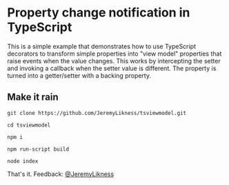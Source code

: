 # Property change notification in TypeScript

This is a simple example that demonstrates how to use TypeScript decorators to transform simple properties into "view model" properties that raise events when the value changes. This works by intercepting the setter and invoking a callback when the setter value is different. The property is turned into a getter/setter with a backing property.

## Make it rain

`git clone https://github.com/JeremyLikness/tsviewmodel.git`

`cd tsviewmodel`

`npm i`

`npm run-script build`

`node index`

That's it. Feedback: [@JeremyLikness](https://twitter.com/JeremyLikness)
